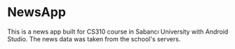 # NewsApp
This is a news app built for CS310 course in Sabancı University with Android Studio. The news data was taken from the school's servers.
